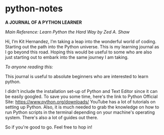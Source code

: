 # python-notes
__A JOURNAL OF A PYTHON LEARNER__

_Main Reference: Learn Python the Hard Way by Zed A. Shaw_

Hi, I’m Kit Hernandez, I’m taking a leap into the wonderful world of coding. Starting out 
the path into the Python universe. This is my learning journal as I go beyond this road. 
Hoping this would be useful to some who are also just starting out to embark into the same 
journey I am taking.

_To anyone reading this:_

This journal is useful to absolute beginners who are interested to learn python.

I didn't include the installation set-up of Python and Text Editor since it can be easily googled.
To save you some time, here's the link to Python Official Site: https://www.python.org/downloads/
YouTube has a lot of tutorials on setting up Python. Also, it is much needed to grab the knowledge
on how to run Python scripts in the terminal depending on your machine's operating system. There's 
also a lot of guides out there.

So if you're good to go. Feel free to hop in!
